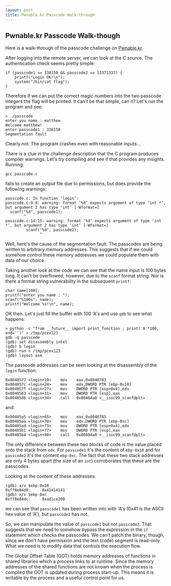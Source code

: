 ```yaml
---
layout: post
title: Pwnable.kr Passcode Walk-through
---
```


## Pwnable.kr Passcode Walk-though
Here is a walk-through of the passcode challenge on [Pwnable.kr](http://pwnable.kr/play.php).

After logging into the remote server, we can look at the C source. The authentication check seems pretty simple:

    if (passcode1 == 338150 && passcode2 == 13371337) {
        printf("Login OK!\n");
        system("/bin/cat flag");
    }

Therefore if we can put the correct magic numbers into the two passcode integers the flag will be printed. It can't be 
that simple, can it? Let's run the program and see:

    > ./passcode
    enter you name : matthew
    Welcome matthew!
    enter passcode1 : 338150
    Segmentation fault

Clearly not. The program crashes even with reasonable inputs...

There is a clue in the challenge description that the C program produces compiler warnings. Let's try compiling and
see if that provides any insights. Running:

    gcc passcode.c

fails to create an output file due to permissions, but does provide the following warnings:

    passcode.c: In function ‘login’:
    passcode.c:9:8: warning: format ‘%d’ expects argument of type ‘int *’, but argument 2 has type ‘int’ [-Wformat=]
      scanf("%d", passcode1);
            ^
    passcode.c:14:15: warning: format ‘%d’ expects argument of type ‘int *’, but argument 2 has type ‘int’ [-Wformat=]
             scanf("%d", passcode2);
                   ^

Well, here's the cause of the segmentation fault. The passcodes are being written to arbitrary memory addresses.
This suggests that if we could somehow control these memory addresses we could populate them with data of our choice.

Taking another look at the code we can see that the name input is 100 bytes long. It can't be overflowed, however, due
to the `scanf` format string. Nor is there a format string vulnerability in the subsequent `printf`:

    char name[100];     
    printf("enter you name : ");
    scanf("%100s", name);
    printf("Welcome %s!\n", name);

OK then. Let's just fill the buffer with 100 'A's and use `gdb` to see what happens:

    > python -c "from __future__ import print_function ; print('A'*100, end='')" > /tmp/pcex123
    gdb -q passcode
    (gdb) set disassembly intel
    (gdb) b login
    (gdb) run < /tmp/pcex123
    (gdb) layout asm

The passcode addresses can be seen looking at the disassembly of the `login` function:

    0x8048577 <login+19>    mov    eax,0x8048783
    0x804857c <login+24>    mov    edx,DWORD PTR [ebp-0x10]
    0x804857f <login+27>    mov    DWORD PTR [esp+0x4],edx
    0x8048583 <login+31>    mov    DWORD PTR [esp],eax
    0x8048586 <login+34>    call   0x80484a0 <__isoc99_scanf@plt>

and:

    0x80485a5 <login+65>    mov    eax,0x8048783
    0x80485aa <login+70>    mov    edx,DWORD PTR [ebp-0xc]
    0x80485ad <login+73>    mov    DWORD PTR [esp+0x4],edx
    0x80485b1 <login+77>    mov    DWORD PTR [esp],eax
    0x80485b4 <login+80>    call   0x80484a0 <__isoc99_scanf@plt>

The only difference between these two blocks of code is the value placed onto the stack from `edx`. For `passcode1` 
it's the content of `ebp-0x10` and for `passcode2` it's the content `ebp-0xc`. The fact that these two stack addresses
are only 4 bytes apart (the size of an `int`) corroborates that these are the passcodes.

Looking at the content of these addresses:

    (gdb) x/x $ebp-0x10
    0xff8e84d8:     0x41414141
    (gdb) x/x $ebp-0xc
    0xff8e84dc:     0xad1ce200

we can see that `passcode1` has been written into with 'A's (0x41 is the ASCII hex value of 'A'), but `passcode2` has not.

So, we can manipulate the value of `passcode1` but not `passcode2`. That suggests that we need to somehow bypass the
expression in the `if` statement which checks the passcodes. We can't patch the binary, though, since we don't have
permission and the text (code) segment is read-only. What we need is to modify data that controls the execution flow.

The Global Offset Table (GOT) holds memory addresses of functions in shared libraries which a process links to
at runtime. Since the memory addresses of the shared functions are not known when the process is compiled the GOT is
updated during process start-up. This means it is writable by the process and a useful control point for us.

